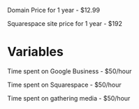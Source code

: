 Domain Price for 1 year - $12.99

Squarespace site price for 1 year - $192

# Variables

Time spent on Google Business - $50/hour

Time spent on Squarespace - $50/hour

Time spent on gathering media - $50/hour

